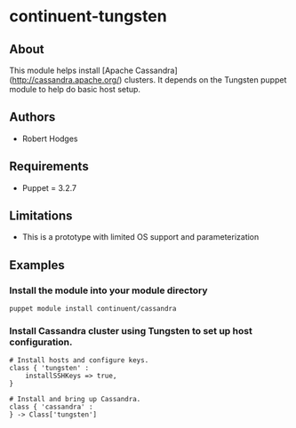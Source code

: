 # continuent-tungsten

## About

This module helps install [Apache Cassandra] (http://cassandra.apache.org/) clusters.  It depends on the Tungsten puppet module to help do basic host setup. 

## Authors

* Robert Hodges

## Requirements

* Puppet = 3.2.7

## Limitations

* This is a prototype with limited OS support and parameterization

## Examples

### Install the module into your module directory

    puppet module install continuent/cassandra
    
### Install Cassandra cluster using Tungsten to set up host configuration. 

    # Install hosts and configure keys. 
    class { 'tungsten' :
	    installSSHKeys => true,
    }
    
    # Install and bring up Cassandra. 
    class { 'cassandra' :
    } -> Class['tungsten']
